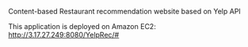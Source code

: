 Content-based Restaurant recommendation website based on Yelp API

This application is deployed on Amazon EC2: http://3.17.27.249:8080/YelpRec/#

